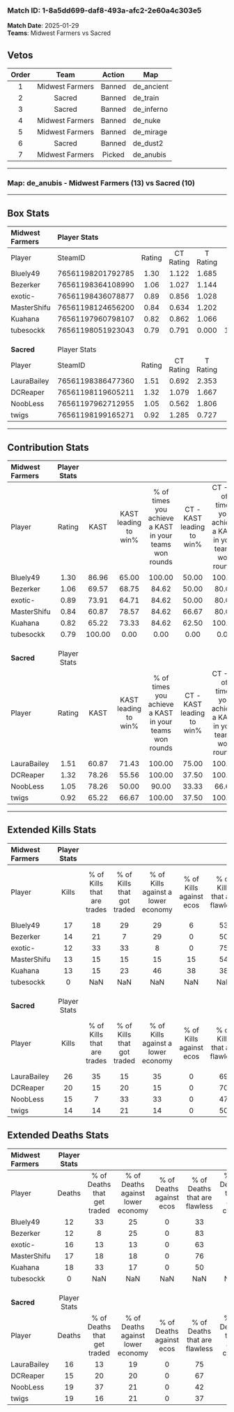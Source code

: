 ### Match ID: 1-8a5dd699-daf8-493a-afc2-2e60a4c303e5  
**Match Date**: 2025-01-29  
**Teams**: Midwest Farmers vs Sacred  

## Vetos  

| Order | Team | Action | Map |
| :---: | :--: | :----: | --- |
| 1 | Midwest Farmers | Banned | de_ancient |
| 2 | Sacred | Banned | de_train |
| 3 | Sacred | Banned | de_inferno |
| 4 | Midwest Farmers | Banned | de_nuke |
| 5 | Midwest Farmers | Banned | de_mirage |
| 6 | Sacred | Banned | de_dust2 |
| 7 | Midwest Farmers | Picked | de_anubis |

---  

### **Map**: de_anubis - Midwest Farmers (13) vs Sacred (10)  
---  

## Box Stats  

| **Midwest Farmers** | Player Stats      |        |           |          |        |       |       |         |        |      |     |
| :- | :- | :-: | :-: | :-: | :-: | :-: | :-: | :-: | :-: | :-: | :-: |
| Player              | SteamID           | Rating | CT Rating | T Rating |  KAST  |  ADR  | Kills | Assists | Deaths | K/D  | HS% |
| Bluely49            | 76561198201792785 |  1.30  |   1.122   |  1.685   | 86.96  | 68.7  |  17   |    5    |   12   | 1.42 | 29  |
| Bezerker            | 76561198364108990 |  1.06  |   1.027   |  1.144   | 69.57  | 70.4  |  14   |    4    |   12   | 1.17 | 57  |
| exotic-             | 76561198436078877 |  0.89  |   0.856   |  1.028   | 73.91  | 59.8  |  12   |    4    |   16   | 0.75 | 58  |
| MasterShifu         | 76561198124656200 |  0.84  |   0.634   |  1.202   | 60.87  | 66.8  |  13   |    5    |   17   | 0.76 | 76  |
| Kuahana             | 76561197960798107 |  0.82  |   0.862   |  1.066   | 65.22  | 62.0  |  13   |    3    |   18   | 0.72 | 61  |
| tubesockk           | 76561198051923043 |  0.79  |   0.791   |  0.000   | 100.00 |  0.0  |   0   |    0    |   0    | 0.00 |  0  |
|                     |                   |        |           |          |        |       |       |         |        |      |     |
|                     |                   |        |           |          |        |       |       |         |        |      |     |
|                     |                   |        |           |          |        |       |       |         |        |      |     |
| **Sacred**          | Player Stats      |        |           |          |        |       |       |         |        |      |     |
| Player              | SteamID           | Rating | CT Rating | T Rating |  KAST  |  ADR  | Kills | Assists | Deaths | K/D  | HS% |
| LauraBailey         | 76561198386477360 |  1.51  |   0.692   |  2.353   | 60.87  | 117.0 |  26   |    6    |   16   | 1.63 | 46  |
| DCReaper            | 76561198119605211 |  1.32  |   1.079   |  1.667   | 78.26  | 83.3  |  20   |    3    |   15   | 1.33 | 45  |
| NoobLess            | 76561197962712955 |  1.05  |   0.562   |  1.806   | 78.26  | 85.6  |  15   |    4    |   19   | 0.79 | 60  |
| twigs               | 76561198199165271 |  0.92  |   1.285   |  0.727   | 65.22  | 83.2  |  14   |    8    |   19   | 0.74 | 28  |
---  

## Contribution Stats  

| **Midwest Farmers** | Player Stats |        |                      |                                                        |                           |                                                             |                          |                                                            |
| :- | :-: | :-: | :-: | :-: | :-: | :-: | :-: | :-: |
| Player              |    Rating    |  KAST  | KAST leading to win% | % of times you achieve a KAST in your teams won rounds | CT - KAST leading to win% | CT - % of times you achieve a KAST in your teams won rounds | T - KAST leading to win% | T - % of times you achieve a KAST in your teams won rounds |
| Bluely49            |     1.30     | 86.96  |        65.00         |                         100.00                         |           50.00           |                           100.00                            |          80.00           |                           100.00                           |
| Bezerker            |     1.06     | 69.57  |        68.75         |                         84.62                          |           50.00           |                            80.00                            |          87.50           |                           87.50                            |
| exotic-             |     0.89     | 73.91  |        64.71         |                         84.62                          |           50.00           |                            80.00                            |          77.78           |                           87.50                            |
| MasterShifu         |     0.84     | 60.87  |        78.57         |                         84.62                          |           66.67           |                            80.00                            |          87.50           |                           87.50                            |
| Kuahana             |     0.82     | 65.22  |        73.33         |                         84.62                          |           62.50           |                           100.00                            |          85.71           |                           75.00                            |
| tubesockk           |     0.79     | 100.00 |         0.00         |                          0.00                          |           0.00            |                            0.00                             |           0.00           |                            0.00                            |
|                     |              |        |                      |                                                        |                           |                                                             |                          |                                                            |
|                     |              |        |                      |                                                        |                           |                                                             |                          |                                                            |
|                     |              |        |                      |                                                        |                           |                                                             |                          |                                                            |
| **Sacred**          | Player Stats |        |                      |                                                        |                           |                                                             |                          |                                                            |
| Player              |    Rating    |  KAST  | KAST leading to win% | % of times you achieve a KAST in your teams won rounds | CT - KAST leading to win% | CT - % of times you achieve a KAST in your teams won rounds | T - KAST leading to win% | T - % of times you achieve a KAST in your teams won rounds |
| LauraBailey         |     1.51     | 60.87  |        71.43         |                         100.00                         |           75.00           |                           100.00                            |          70.00           |                           100.00                           |
| DCReaper            |     1.32     | 78.26  |        55.56         |                         100.00                         |           37.50           |                           100.00                            |          70.00           |                           100.00                           |
| NoobLess            |     1.05     | 78.26  |        50.00         |                         90.00                          |           33.33           |                            66.67                            |          58.33           |                           100.00                           |
| twigs               |     0.92     | 65.22  |        66.67         |                         100.00                         |           37.50           |                           100.00                            |          100.00          |                           100.00                           |
---  

## Extended Kills Stats  

| **Midwest Farmers** | Player Stats |                            |                            |                                    |                         |                              |                                 |                                       |                    |           |
| :- | :-: | :-: | :-: | :-: | :-: | :-: | :-: | :-: | :-: | :-: |
| Player              |    Kills     | % of Kills that are trades | % of Kills that got traded | % of Kills against a lower economy | % of Kills against ecos | % of Kills that are flawless | % of Kills that are close duels | % of Kills that are assisted by flash | Pistol Round Kills | AWP Kills |
| Bluely49            |      17      |             18             |             29             |                 29                 |            6            |              53              |               12                |                   0                   |         0          |     0     |
| Bezerker            |      14      |             21             |             7              |                 29                 |            0            |              50              |               14                |                   0                   |         2          |     1     |
| exotic-             |      12      |             33             |             33             |                 8                  |            0            |              75              |                0                |                   0                   |         0          |     0     |
| MasterShifu         |      13      |             15             |             15             |                 15                 |           15            |              54              |                8                |                   0                   |         2          |     0     |
| Kuahana             |      13      |             15             |             23             |                 46                 |           38            |              38              |               23                |                   8                   |         1          |     0     |
| tubesockk           |      0       |            NaN             |            NaN             |                NaN                 |           NaN           |             NaN              |               NaN               |                  NaN                  |        null        |   null    |
|                     |              |                            |                            |                                    |                         |                              |                                 |                                       |                    |           |
|                     |              |                            |                            |                                    |                         |                              |                                 |                                       |                    |           |
|                     |              |                            |                            |                                    |                         |                              |                                 |                                       |                    |           |
| **Sacred**          | Player Stats |                            |                            |                                    |                         |                              |                                 |                                       |                    |           |
| Player              |    Kills     | % of Kills that are trades | % of Kills that got traded | % of Kills against a lower economy | % of Kills against ecos | % of Kills that are flawless | % of Kills that are close duels | % of Kills that are assisted by flash | Pistol Round Kills | AWP Kills |
| LauraBailey         |      26      |             35             |             15             |                 35                 |            0            |              69              |                4                |                   4                   |         3          |     0     |
| DCReaper            |      20      |             15             |             20             |                 15                 |            0            |              70              |                5                |                   5                   |         1          |     7     |
| NoobLess            |      15      |             7              |             33             |                 33                 |            0            |              47              |                0                |                   0                   |         1          |     0     |
| twigs               |      14      |             14             |             21             |                 14                 |            0            |              50              |                0                |                   7                   |         1          |     0     |
## Extended Deaths Stats  

| **Midwest Farmers** | Player Stats |                             |                                   |                          |                               |                            |                           |               |
| :- | :-: | :-: | :-: | :-: | :-: | :-: | :-: | :-: |
| Player              |    Deaths    | % of Deaths that get traded | % of Deaths against lower economy | % of Deaths against ecos | % of Deaths that are flawless | % of Deaths that are close | % of Deaths while blinded | Deaths to AWP |
| Bluely49            |      12      |             33              |                25                 |            0             |              33               |             0              |             0             |       0       |
| Bezerker            |      12      |              8              |                25                 |            0             |              83               |             0              |             0             |       2       |
| exotic-             |      16      |             13              |                13                 |            0             |              63               |             6              |             0             |       3       |
| MasterShifu         |      17      |             18              |                18                 |            0             |              76               |             6              |             6             |       2       |
| Kuahana             |      18      |             33              |                17                 |            0             |              50               |             0              |            11             |       0       |
| tubesockk           |      0       |             NaN             |                NaN                |           NaN            |              NaN              |            NaN             |            NaN            |     null      |
|                     |              |                             |                                   |                          |                               |                            |                           |               |
|                     |              |                             |                                   |                          |                               |                            |                           |               |
|                     |              |                             |                                   |                          |                               |                            |                           |               |
| **Sacred**          | Player Stats |                             |                                   |                          |                               |                            |                           |               |
| Player              |    Deaths    | % of Deaths that get traded | % of Deaths against lower economy | % of Deaths against ecos | % of Deaths that are flawless | % of Deaths that are close | % of Deaths while blinded | Deaths to AWP |
| LauraBailey         |      16      |             13              |                19                 |            0             |              75               |             6              |             0             |       0       |
| DCReaper            |      15      |             20              |                20                 |            0             |              67               |             7              |             0             |       0       |
| NoobLess            |      19      |             37              |                21                 |            0             |              42               |             0              |             5             |       0       |
| twigs               |      19      |             16              |                21                 |            0             |              37               |             32             |             0             |       1       |
